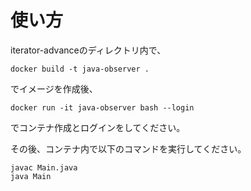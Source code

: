 # 使い方
iterator-advanceのディレクトリ内で、

```
docker build -t java-observer .
```
でイメージを作成後、

```
docker run -it java-observer bash --login
```

でコンテナ作成とログインをしてください。

その後、コンテナ内で以下のコマンドを実行してください。

```
javac Main.java
java Main
```

